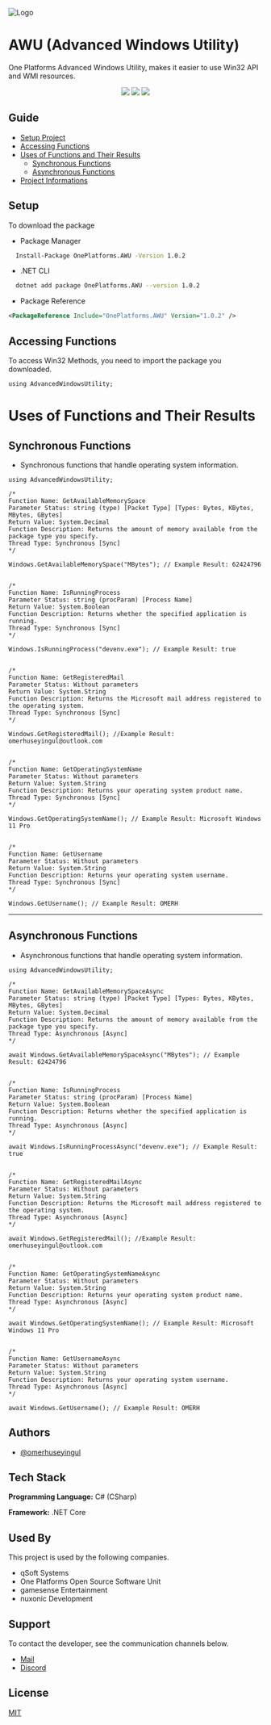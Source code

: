 
![Logo](https://cdn.discordapp.com/attachments/986282378341265509/986283143524925550/banner.png)


# AWU (Advanced Windows Utility)

One Platforms Advanced Windows Utility, makes it easier to use Win32 API and WMI resources.

<div align='center' text-algin='center'>
<img src="https://img.shields.io/github/forks/One-Platforms/OnePlatforms.AWU">
<img src="https://img.shields.io/github/stars/One-Platforms/OnePlatforms.AWU">
<img src="https://img.shields.io/github/license/One-Platforms/OnePlatforms.AWU">
</div>

## Guide
- [Setup Project](#setup)
- [Accessing Functions](#accessing-functions)
- [Uses of Functions and Their Results](#uses-of-functions-and-their-results)
	- [Synchronous Functions](#synchronous-functions)
	- [Asynchronous Functions](#asynchronous-functions)
- [Project Informations](#authors)

## Setup

To download the package

* Package Manager


```bash
  Install-Package OnePlatforms.AWU -Version 1.0.2
```
* .NET CLI

```bash
  dotnet add package OnePlatforms.AWU --version 1.0.2
```

* Package Reference
```xml
<PackageReference Include="OnePlatforms.AWU" Version="1.0.2" />
```

## Accessing Functions

To access Win32 Methods, you need to import the package you downloaded.

```CSharp
using AdvancedWindowsUtility;
```

# Uses of Functions and Their Results

## Synchronous Functions

* Synchronous functions that handle operating system information.

```CSharp
using AdvancedWindowsUtility;

/* 
Function Name: GetAvailableMemorySpace
Parameter Status: string (type) [Packet Type] [Types: Bytes, KBytes, MBytes, GBytes]
Return Value: System.Decimal
Function Description: Returns the amount of memory available from the package type you specify.
Thread Type: Synchronous [Sync]
*/

Windows.GetAvailableMemorySpace("MBytes"); // Example Result: 62424796


/* 
Function Name: IsRunningProcess
Parameter Status: string (procParam) [Process Name]
Return Value: System.Boolean
Function Description: Returns whether the specified application is running.
Thread Type: Synchronous [Sync]
*/

Windows.IsRunningProcess("devenv.exe"); // Example Result: true


/* 
Function Name: GetRegisteredMail
Parameter Status: Without parameters
Return Value: System.String
Function Description: Returns the Microsoft mail address registered to the operating system.
Thread Type: Synchronous [Sync]
*/

Windows.GetRegisteredMail(); //Example Result: omerhuseyingul@outlook.com


/* 
Function Name: GetOperatingSystemName
Parameter Status: Without parameters
Return Value: System.String
Function Description: Returns your operating system product name.
Thread Type: Synchronous [Sync]
*/

Windows.GetOperatingSystemName(); // Example Result: Microsoft Windows 11 Pro


/* 
Function Name: GetUsername
Parameter Status: Without parameters
Return Value: System.String
Function Description: Returns your operating system username.
Thread Type: Synchronous [Sync]
*/

Windows.GetUsername(); // Example Result: OMERH
```
***

## Asynchronous Functions

* Asynchronous functions that handle operating system information.

```CSharp
using AdvancedWindowsUtility;

/* 
Function Name: GetAvailableMemorySpaceAsync
Parameter Status: string (type) [Packet Type] [Types: Bytes, KBytes, MBytes, GBytes]
Return Value: System.Decimal
Function Description: Returns the amount of memory available from the package type you specify.
Thread Type: Asynchronous [Async]
*/

await Windows.GetAvailableMemorySpaceAsync("MBytes"); // Example Result: 62424796


/* 
Function Name: IsRunningProcess
Parameter Status: string (procParam) [Process Name]
Return Value: System.Boolean
Function Description: Returns whether the specified application is running.
Thread Type: Asynchronous [Async]
*/

await Windows.IsRunningProcessAsync("devenv.exe"); // Example Result: true


/* 
Function Name: GetRegisteredMailAsync
Parameter Status: Without parameters
Return Value: System.String
Function Description: Returns the Microsoft mail address registered to the operating system.
Thread Type: Asynchronous [Async]
*/

await Windows.GetRegisteredMail(); //Example Result: omerhuseyingul@outlook.com


/* 
Function Name: GetOperatingSystemNameAsync
Parameter Status: Without parameters
Return Value: System.String
Function Description: Returns your operating system product name.
Thread Type: Asynchronous [Async]
*/

await Windows.GetOperatingSystemName(); // Example Result: Microsoft Windows 11 Pro


/* 
Function Name: GetUsernameAsync
Parameter Status: Without parameters
Return Value: System.String
Function Description: Returns your operating system username.
Thread Type: Asynchronous [Async]
*/

await Windows.GetUsername(); // Example Result: OMERH
```




## Authors

- [@omerhuseyingul](https://www.github.com/omerhuseyingul)


## Tech Stack

**Programming Language:** C# (CSharp)

**Framework:** .NET Core



## Used By

This project is used by the following companies.

- qSoft Systems
- One Platforms Open Source Software Unit
- gamesense Entertainment
- nuxonic Development


## Support

To contact the developer, see the communication channels below.
- [Mail](mailto:omerhuseyingul@outlook.com)
- [Discord](https://www.discord.com/users/852923308877545503)


## License

[MIT](https://github.com/One-Platforms/OnePlatforms.AWU/blob/main/LICENSE)
